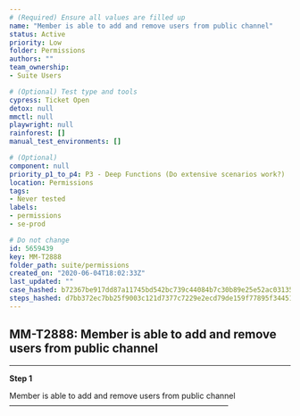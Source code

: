 ```yaml
---
# (Required) Ensure all values are filled up
name: "Member is able to add and remove users from public channel"
status: Active
priority: Low
folder: Permissions
authors: ""
team_ownership: 
- Suite Users

# (Optional) Test type and tools
cypress: Ticket Open
detox: null
mmctl: null
playwright: null
rainforest: []
manual_test_environments: []

# (Optional)
component: null
priority_p1_to_p4: P3 - Deep Functions (Do extensive scenarios work?)
location: Permissions
tags: 
- Never tested
labels: 
- permissions
- se-prod

# Do not change
id: 5659439
key: MM-T2888
folder_path: suite/permissions
created_on: "2020-06-04T18:02:33Z"
last_updated: ""
case_hashed: b72367be917dd87a11745bd542bc739c44084b7c30b89e25e52ac031350b74c726ad7729b3723f7f49f333ff5c01cba8
steps_hashed: d7bb372ec7bb25f9003c121d7377c7229e2ecd79de159f77895f34451caf12688ce24c52cfffa59e488abdc52e6fb1ed
---
```


## MM-T2888: Member is able to add and remove users from public channel

---

**Step 1**

Member is able to add and remove users from public channel\
————————————————————————————
